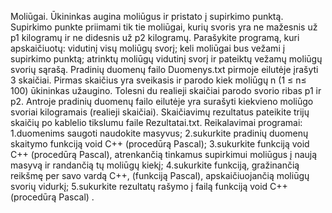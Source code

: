  Moliūgai.
Ūkininkas  augina  moliūgus  ir pristato  į  supirkimo  punktą.  Supirkimo  punkte priimami  tik
tie moliūgai, kurių svoris yra ne mažesnis už p1 kilogramų ir  ne didesnis už p2 kilogramų. Parašykite programą, kuri 
apskaičiuotų:
vidutinį visų moliūgų svorį;
keli moliūgai bus vežami į supirkimo punktą; 
atrinktų moliūgų vidutinį svorį ir pateiktų vežamų moliūgų svorių sąrašą.
Pradinių  duomenų  failo Duomenys.txt pirmoje  eilutėje  įrašyti  3  skaičiai.
Pirmas skaičius yra sveikasis ir parodo kiek moliūgų n (1 ≤ n≤ 100) ūkininkas užaugino. Tolesni du
realieji skaičiai parodo svorio  ribas p1 ir p2. 
Antroje  pradinių  duomenų  failo  eilutėje  yra  surašyti  kiekvieno moliūgo svoriai kilogramais (realieji skaičiai).
Skaičiavimų rezultatus pateikite trijų skaičių po kablelio tikslumu faile Rezultatai.txt.
Reikalavimai programai:
1.duomenims saugoti naudokite masyvus;
2.sukurkite pradinių duomenų skaitymo funkciją void C++ (procedūrą Pascal);
3.sukurkite  funkciją  void C++  (procedūrą  Pascal),  atrenkančią  tinkamus  supirkimui 
moliūgus į naują masyvą ir randančią tų moliūgų kiekį;
4.sukurkite  funkciją,  gražinančią  reikšmę  per  savo  vardą  C++, (funkciją  Pascal), 
apskaičiuojančią moliūgų svorių vidurkį;
5.sukurkite rezultatų rašymo į failą funkciją void C++ (procedūrą Pascal) .
